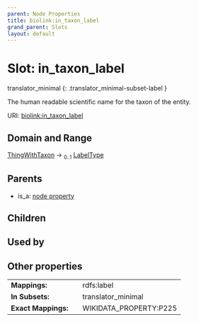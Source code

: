 ```yaml
---
parent: Node Properties
title: biolink:in_taxon_label
grand_parent: Slots
layout: default
---
```


# Slot: in_taxon_label

translator_minimal
{: .translator_minimal-subset-label }


The human readable scientific name for the taxon of the entity.

URI: [biolink:in_taxon_label](https://w3id.org/biolink/vocab/in_taxon_label)

## Domain and Range

[ThingWithTaxon](ThingWithTaxon.md) ->  <sub>0..1</sub> [LabelType](types/LabelType.md)

## Parents

 *  is_a: [node property](node_property.md)

## Children


## Used by


## Other properties

|  |  |  |
| --- | --- | --- |
| **Mappings:** | | rdfs:label |
| **In Subsets:** | | translator_minimal |
| **Exact Mappings:** | | WIKIDATA_PROPERTY:P225 |

